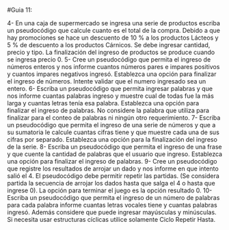 #Guia 11:

4- En una caja de supermercado se ingresa una serie de productos escriba un
pseudocódigo que calcule cuanto es el total de la compra. Debido a que hay promociones
se hace un descuento de 10 % a los productos Lácteos y 5 % de descuento a los
productos Cárnicos. Se debe ingresar cantidad, precio y tipo. La finalización del ingreso de
productos se produce cuando se ingresa precio 0.
5- Cree un pseudocódigo que permita el ingreso de números enteros y nos informe
cuantos números pares e impares positivos y cuantos impares negativos ingresó.
Establezca una opción para finalizar el ingreso de números. Intente validar que el numero
ingresado sea un entero.
6- Escriba un pseudocódigo que permita ingresar palabras y que nos informe cuantas
palabras ingreso y muestre cual de todas fue la más larga y cuantas letras tenía esa
palabra. Establezca una opción para finalizar el ingreso de palabras. No considere la
palabra que utiliza para finalizar para el conteo de palabras ni ningún otro requerimiento.
7- Escriba un pseudocódigo que permita el ingreso de una serie de números y que a su
sumatoria le calcule cuantas cifras tiene y que muestre cada una de sus cifras por
separado. Establezca una opción para la finalización del ingreso de la serie.
8- Escriba un pseudocódigo que permita el ingreso de una frase y que cuente la cantidad
de palabras que el usuario que ingreso. Establezca una opción para finalizar el ingreso de
palabras.
9- Cree un pseudocódigo que registre los resultados de arrojar un dado y nos informe en
que intento salió el 4. El pseudocódigo debe permitir repetir las partidas. (Se considera
partida la secuencia de arrojar los dados hasta que salga el 4 o hasta que ingrese 0). La
opción para terminar el juego es la opción resultado 0.
10- Escriba un pseudocódigo que permita el ingreso de un número de palabras para cada
palabra informe cuantas letras vocales tiene y cuantas palabras ingresó. Además
considere que puede ingresar mayúsculas y minúsculas. Si necesita usar estructuras
cíclicas utilice solamente Ciclo Repetir Hasta.